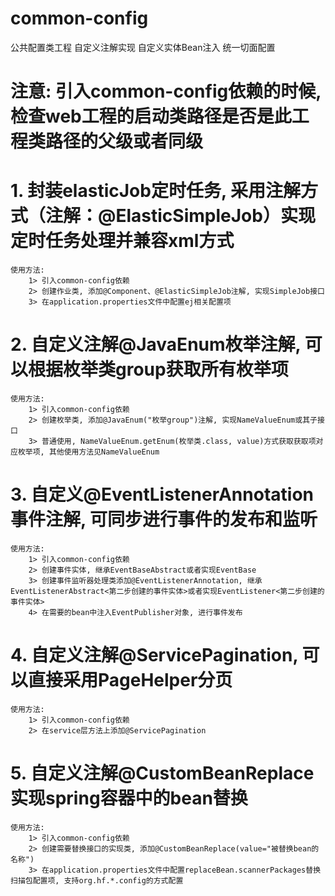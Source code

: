 # common-config
公共配置类工程
自定义注解实现
自定义实体Bean注入
统一切面配置

# 注意: 引入common-config依赖的时候, 检查web工程的启动类路径是否是此工程类路径的父级或者同级
# 1. 封装elasticJob定时任务, 采用注解方式（注解：@ElasticSimpleJob）实现定时任务处理并兼容xml方式
    使用方法:
        1> 引入common-config依赖
        2> 创建作业类, 添加@Component、@ElasticSimpleJob注解, 实现SimpleJob接口
        3> 在application.properties文件中配置ej相关配置项
        
# 2. 自定义注解@JavaEnum枚举注解, 可以根据枚举类group获取所有枚举项
    使用方法:
        1> 引入common-config依赖
        2> 创建枚举类, 添加@JavaEnum("枚举group")注解, 实现NameValueEnum或其子接口
        3> 普通使用, NameValueEnum.getEnum(枚举类.class, value)方式获取获取项对应枚举项, 其他使用方法见NameValueEnum
        
# 3. 自定义@EventListenerAnnotation事件注解, 可同步进行事件的发布和监听
    使用方法:
        1> 引入common-config依赖
        2> 创建事件实体, 继承EventBaseAbstract或者实现EventBase
        3> 创建事件监听器处理类添加@EventListenerAnnotation, 继承EventListenerAbstract<第二步创建的事件实体>或者实现EventListener<第二步创建的事件实体>
        4> 在需要的bean中注入EventPublisher对象, 进行事件发布

# 4. 自定义注解@ServicePagination, 可以直接采用PageHelper分页
    使用方法: 
        1> 引入common-config依赖
        2> 在service层方法上添加@ServicePagination

# 5. 自定义注解@CustomBeanReplace实现spring容器中的bean替换
    使用方法:
        1> 引入common-config依赖
        2> 创建需要替换接口的实现类, 添加@CustomBeanReplace(value="被替换bean的名称")
        3> 在application.properties文件中配置replaceBean.scannerPackages替换扫描包配置项, 支持org.hf.*.config的方式配置


